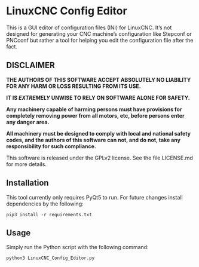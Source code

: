 # LinuxCNC Config Editor
This is a GUI editor of configuration files (INI) for LinuxCNC. It’s not designed for generating your CNC machine’s configuration like Stepconf or PNCconf but rather a tool for helping you edit the configuration file after the fact.

## DISCLAIMER

**THE AUTHORS OF THIS SOFTWARE ACCEPT ABSOLUTELY NO LIABILITY FOR ANY
HARM OR LOSS RESULTING FROM ITS USE.**

**IT IS _EXTREMELY_ UNWISE TO RELY ON SOFTWARE ALONE FOR SAFETY.**

**Any machinery capable of harming persons must have provisions for
completely removing power from all motors, etc, before persons enter
any danger area.**

**All machinery must be designed to comply with local and national
safety codes, and the authors of this software can not, and do not,
take any responsibility for such compliance.**


This software is released under the GPLv2 license.
See the file LICENSE.md for more details.

## Installation
This tool currently only requires PyQt5 to run. For future changes install dependencies by the following:

`pip3 install -r requirements.txt`

## Usage
Simply run the Python script with the following command:

`python3 LinuxCNC_Config_Editor.py`